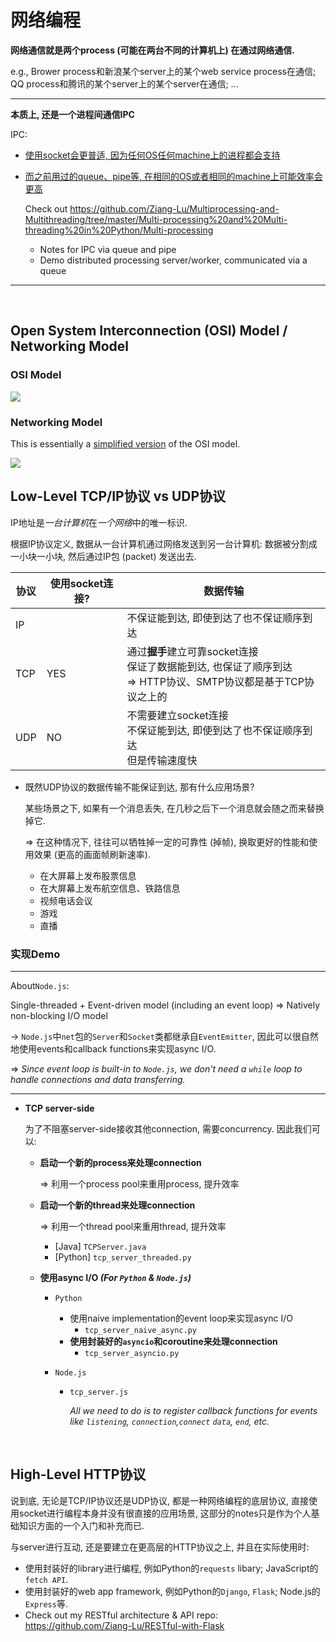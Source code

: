 # 网络编程

**网络通信就是两个process (可能在两台不同的计算机上) 在通过网络通信.**

e.g., Brower process和新浪某个server上的某个web service process在通信; QQ process和腾讯的某个server上的某个server在通信; ...

***

**本质上, 还是一个进程间通信IPC**

IPC:

* <u>使用socket会更普适, 因为任何OS任何machine上的进程都会支持</u>

* <u>而之前用过的queue、pipe等, 在相同的OS或者相同的machine上可能效率会更高</u>

  Check out https://github.com/Ziang-Lu/Multiprocessing-and-Multithreading/tree/master/Multi-processing%20and%20Multi-threading%20in%20Python/Multi-processing

  * Notes for IPC via queue and pipe
  * Demo distributed processing server/worker, communicated via a queue

***

<br>

## Open System Interconnection (OSI) Model / Networking Model

### OSI Model

<img src="https://github.com/Ziang-Lu/Miscellaneous/blob/master/%E7%BD%91%E7%BB%9C%E7%BC%96%E7%A8%8B/OSI%20Model.png?raw=true">

### Networking Model

This is essentially a <u>simplified version</u> of the OSI model.

<img src="https://github.com/Ziang-Lu/Miscellaneous/blob/master/%E7%BD%91%E7%BB%9C%E7%BC%96%E7%A8%8B/Networking%20Model.png?raw=true">



<br>

## Low-Level TCP/IP协议 vs UDP协议

IP地址是*一台计算机*在*一个网络*中的唯一标识.

根据IP协议定义, 数据从一台计算机通过网络发送到另一台计算机: 数据被分割成一小块一小块, 然后通过IP包 (packet) 发送出去.

| 协议 | 使用socket连接? | 数据传输                                                     |
| ---- | --------------- | ------------------------------------------------------------ |
| IP   |                 | 不保证能到达, 即使到达了也不保证顺序到达                     |
| TCP  | YES             | 通过**握手**建立可靠socket连接<br>保证了数据能到达, 也保证了顺序到达<br>=> HTTP协议、SMTP协议都是基于TCP协议之上的 |
| UDP  | NO              | 不需要建立socket连接<br>不保证能到达, 即使到达了也不保证顺序到达<br>但是传输速度快 |

* 既然UDP协议的数据传输不能保证到达, 那有什么应用场景?

  某些场景之下, 如果有一个消息丢失, 在几秒之后下一个消息就会随之而来替换掉它.

  => 在这种情况下, 往往可以牺牲掉一定的可靠性 (掉帧), 换取更好的性能和使用效果 (更高的画面帧刷新速率).

  * 在大屏幕上发布股票信息
  * 在大屏幕上发布航空信息、铁路信息
  * 视频电话会议
  * 游戏
  * 直播

### 实现Demo

***

About`Node.js`:

Single-threaded + Event-driven model (including an event loop) => Natively non-blocking I/O model

-> `Node.js`中`net`包的`Server`和`Socket`类都继承自`EventEmitter`, 因此可以很自然地使用events和callback functions来实现async I/O.

=> *Since event loop is built-in to `Node.js`, we don't need a `while` loop to handle connections and data transferring.*

***

* **TCP server-side**

  为了不阻塞server-side接收其他connection, 需要concurrency. 因此我们可以:

  * **启动一个新的process来处理connection**

    => 利用一个process pool来重用process, 提升效率
  
  * **启动一个新的thread来处理connection**
  
    => 利用一个thread pool来重用thread, 提升效率
  
    * [Java] `TCPServer.java`
    * [Python] `tcp_server_threaded.py`
  
  * **使用async I/O  *(For `Python` & `Node.js`)***
  
    * `Python`
  
      * 使用naive implementation的event loop来实现async I/O
        * `tcp_server_naive_async.py`
      * **使用封装好的`asyncio`和coroutine来处理connection**
        * `tcp_server_asyncio.py`
  
    * `Node.js`
  
      * `tcp_server.js`
  
        *All we need to do is to register callback functions for events like `listening`, `connection`,`connect` `data`, `end`, etc.*

<br>

## High-Level HTTP协议

说到底, 无论是TCP/IP协议还是UDP协议, 都是一种网络编程的底层协议, 直接使用socket进行编程本身并没有很直接的应用场景, 这部分的notes只是作为个人基础知识方面的一个入门和补充而已.

与server进行互动, 还是要建立在更高层的HTTP协议之上, 并且在实际使用时:

* 使用封装好的library进行编程, 例如Python的`requests` libary; JavaScript的`fetch API`.
* 使用封装好的web app framework, 例如Python的`Django`, `Flask`; Node.js的`Express`等.
* Check out my RESTful architecture & API repo: https://github.com/Ziang-Lu/RESTful-with-Flask

